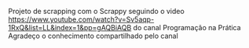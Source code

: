 Projeto de scrapping com o Scrappy seguindo o video https://www.youtube.com/watch?v=Sv5aqp-1RxQ&list=LL&index=1&pp=gAQBiAQB do canal Programação na Prática
Agradeço o conhecimento compartilhado pelo canal
